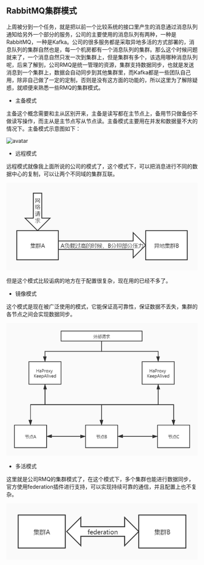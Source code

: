 

## RabbitMQ集群模式

上周被分到一个任务，就是把以前一个比较系统的接口里产生的消息通过消息队列通知给另外一个部分的服务，公司的主要使用的消息队列有两种，一种是RabbitMQ，一种是Kafka。公司的很多服务都是采取异地多活的方式部署的，消息队列的集群自然也是，每一个机房都有一个消息队列的集群。那么这个时候问题就来了，一个消息自然只发一次到集群上，但是集群有多个，该选用哪种消息队列呢，后来了解到，公司RMQ是统一管理的资源，集群支持数据同步，也就是发送消息到一个集群上，数据会自动同步到其他集群里，而Kafka都是一些团队自己用，除非自己做了一定的定制，否则是没有这方面的功能的，所以这里为了解除疑惑，就顺便来熟悉一些RMQ的集群模式。

- 主备模式

主备这个概念需要和主从区别开来，主备是读写都在主节点上，备用节只做备份不做读写操作，而主从是主节点写从节点读。主备模式主要用在并发和数据量不大的情况下。主备模式示意图如下：

![avatar](D:\VsCodePro\TechNote\src\Image\主备模式.jpg)

- 远程模式

远程模式就像我上面所说的公司的模式了，这个模式下，可以把消息进行不同的数据中心的复制，可以让两个不同域的集群互联。

![avatar](../Image/远程模式.jpg)

但是这个模式比较诟病的地方在于配置很复杂，现在用的已经不多了。

- 镜像模式

这个模式是现在被广泛使用的模式，它能保证高可靠性，保证数据不丢失，集群的各节点之间会实现数据同步。

![avatar](../Image/镜像模式.jpg)

- 多活模式

这里就是公司RMQ的集群模式了，在这个模式下，多个集群也能进行数据同步，官方使用federation插件进行支持，可以实现持续可靠的通信，并且配置上也不复杂。

![avatar](../Image/多活模式.jpg)